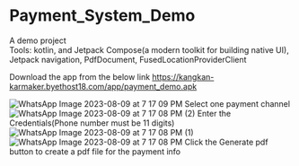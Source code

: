 # Payment_System_Demo
A demo project      
Tools: kotlin, and Jetpack Compose(a modern toolkit for building native UI),
Jetpack navigation,
PdfDocument, 
FusedLocationProviderClient

Download the app from the below link
https://kangkan-karmaker.byethost18.com/app/payment_demo.apk


![WhatsApp Image 2023-08-09 at 7 17 09 PM](https://github.com/Kangkankarmaker/Payment_System_Demo/assets/43381311/3c1556d7-f687-48ce-bdf0-e51e402fee5a)
Select one payment channel
![WhatsApp Image 2023-08-09 at 7 17 08 PM (2)](https://github.com/Kangkankarmaker/Payment_System_Demo/assets/43381311/06f7a30a-f474-4a73-b194-d67996fc7205)
Enter the Credentials(Phone number must be 11 digits) 
![WhatsApp Image 2023-08-09 at 7 17 08 PM (1)](https://github.com/Kangkankarmaker/Payment_System_Demo/assets/43381311/925bc0c7-f45e-42de-beb7-8c1f67aec363)
![WhatsApp Image 2023-08-09 at 7 17 08 PM](https://github.com/Kangkankarmaker/Payment_System_Demo/assets/43381311/1bf4570d-4ee3-4b54-b669-f956bc287ddb)
Click the Generate pdf button to create a pdf file for the payment info
